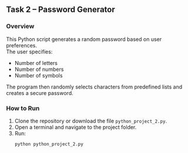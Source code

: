 
## Task 2 – Password Generator

### Overview
This Python script generates a random password based on user preferences.  
The user specifies:
- Number of letters  
- Number of numbers  
- Number of symbols  

The program then randomly selects characters from predefined lists and creates a secure password.

### How to Run
1. Clone the repository or download the file `python_project_2.py`.
2. Open a terminal and navigate to the project folder.
3. Run:
   ```bash
   python python_project_2.py
